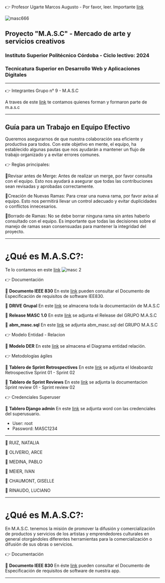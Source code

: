 :point_right: Profesor Ugarte Marcos Augusto - Por favor, leer. Importante [link](https://github.com/Elnenedelguion/MOD-PROGRAM-WEB-2024/wiki/Profesor-Ugarte-Marcos-Augusto--%E2%80%90%E2%80%90-LEER-POR-FAVOR)

![masc666](https://github.com/Elnenedelguion/MOD-PROGRAM-WEB-2024/assets/166960720/80b9f29d-b2c2-4cd1-858c-9646294923c0)


## Proyecto "M.A.S.C" - Mercado de arte y servicios creativos 

### Instituto Superior Politécnico Córdoba - Ciclo lectivo: 2024

### Tecnicatura Superior en Desarrollo Web y Aplicaciones Digitales 


* * * * * * * * * * * * * * * * * * * * * * * * * * * * * * * * * * * * * * * * * * * * * * * * * * * 
:point_right: Integrantes Grupo n° 9 - M.A.S.C

A traves de este [link](https://github.com/Elnenedelguion/MOD-PROGRAM-WEB-2024/wiki/Integrantes-del-grupo) te contamos quienes forman y formaron parte de m.a.s.c

* * * * * * * * * * * * * * * * * * * * * * * * * * * * * * * * * * * * * * * * * * * * * * * * * * * 

## Guía para un Trabajo en Equipo Efectivo

Queremos asegurarnos de que nuestra colaboración sea eficiente y productiva para todos. Con este objetivo en mente, el equipo, ha establecido algunas pautas que nos ayudarán a mantener un flujo de trabajo  organizado y a evitar errores comunes. 

:point_right: Reglas principales:

:small_orange_diamond:Revisar antes de Merge: Antes de realizar un merge, por favor consulta con el equipo. Esto nos ayudará a asegurar que todas las contribuciones sean revisadas y aprobadas correctamente.

:small_orange_diamond:Creación de Nuevas Ramas: Para crear una nueva rama, por favor avisa al equipo. Esto nos permitirá llevar un control adecuado y evitar duplicidades o conflictos innecesarios.

:small_orange_diamond:Borrado de Ramas: No se debe borrar ninguna rama sin antes haberlo consultado con el equipo. Es importante que todas las decisiones sobre el manejo de ramas sean consensuadas para mantener la integridad del proyecto.

* * * * * * * * * * * * * * * * * * * * * * * * * * * * * * * * * * * * * * * * * * * * * * * * * * * 

# ¿Qué es M.A.S.C?: 

Te lo contamos en este [link](https://drive.google.com/file/d/1cFhnegvikbpYg3FlBX8Z31JEV304_W52/view?usp=sharing)
![masc 2](https://github.com/Elnenedelguion/MOD-PROGRAM-WEB-2024/assets/166960720/d5bbb11a-d305-4e38-9271-aeca69b372f1)


:point_right: Documentación

:small_orange_diamond: **Documento IEEE 830**
En este [link](https://docs.google.com/document/d/1_6yjxfB9edF_0mYNA99SLLMNcH3COe_k/edit?usp=sharing&ouid=105320720932750339924&rtpof=true&sd=true) pueden consultar el Documento de Especificación de requisitos de software IEE830.

:small_orange_diamond: **DRIVE Grupal**
En este [link](https://drive.google.com/drive/folders/1ba9DFmO3WURKgp5lAbNZ9XExrsz_w8vD) se almacena toda la documentación de M.A.S.C 

:small_orange_diamond: **Release MASC 1.0**
En este [link](https://github.com/Elnenedelguion/MOD-PROGRAM-WEB-2024/releases/tag/v1.0.0) se adjunta el Release del GRUPO M.A.S.C


:small_orange_diamond: **abm_masc.sql**
En este [link](https://github.com/Elnenedelguion/MOD-PROGRAM-WEB-2024/blob/main/abm_masc.sql) se adjunta abm_masc.sql del GRUPO M.A.S.C

:point_right: Modelo Entidad - Relacion

:small_orange_diamond: **Modelo DER**
En este [link](https://lucid.app/lucidchart/04d5b275-5332-4419-878b-2172701cb0b2/edit?viewport_loc=-2896%2C-634%2C2694%2C1221%2C0_0&invitationId=inv_50432734-8597-4bad-b6b7-f21e6eed6254) se almacena el Diagrama entidad relación.

:point_right: Metodologías ágiles 

:small_orange_diamond: **Tablero de Sprint Retrospectives**
En este [link](https://docs.google.com/document/d/1qgkLQ8mTe_9V-sUzFtl0-JhwNDKV2b7ik7rZk2Tu-o0/edit?usp=sharing) se adjunta el Ideaboardz Retrospective Sprint 01 - Sprint 02

:small_orange_diamond: **Tablero de Sprint Reviews**
En este [link](https://docs.google.com/document/d/1dxibkVKbtN6GQ_KSCRB87KcrgXtz2ASt9NakI2XqQks/edit) se adjunta la documentacion Sprint review 01 - Sprint review 02

:point_right: Credenciales Superuser

:small_orange_diamond: **Tablero Django admin**
En este [link](https://docs.google.com/document/d/1ONmvMrM73k-H0HxQR4vlVE1lLOUD23st/edit?usp=sharing&ouid=105320720932750339924&rtpof=true&sd=true) se adjunta word con las credenciales del superusuario.
* User: root
* Password: MASC1234


* * * * * * * * * * * * * * * * * * * * * * * * * * * * * * * * * * * * * * * * * * * * * * * * * * * 
:small_orange_diamond: RUIZ, NATALIA

:small_orange_diamond: OLIVERIO, ARCE

:small_orange_diamond: MEDINA, PABLO

:small_orange_diamond: MEIER, IVAN

:small_orange_diamond: CHAUMONT, GISELLE

:small_orange_diamond: RINAUDO, LUCIANO

* * * * * * * * * * * * * * * * * * * * * * * * * * * * * * * * * * * * * * * * * * * * * * * * * * * 

# ¿Qué es M.A.S.C?: 

En M.A.S.C. tenemos la misión de promover la difusión y comercialización de productos y servicios de los artistas y emprendedores culturales en general otorgándoles diferentes herramientas para la comercialización o difusión de sus obras o servicios.

:point_right: Documentación

:small_orange_diamond: **Documento IEEE 830**
En éste [link](https://docs.google.com/document/d/1_6yjxfB9edF_0mYNA99SLLMNcH3COe_k/edit) pueden consultar el Documento de Especificación de requisitos de software de nuestra app.
* * * * * * * * * * * * * * * * * * * * * * * * * * * * * * * * * * * * * * * * * * * * * * * * * * * 
